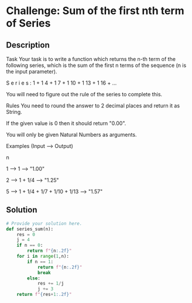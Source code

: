 
# Challenge: Sum of the first nth term of Series

## Description

Task
Your task is to write a function which returns the n-th term of the following series, which is the sum of the first n terms of the sequence (n is the input parameter).

S
e
r
i
e
s
:
1
+
1
4
+
1
7
+
1
10
+
1
13
+
1
16
+
…


You will need to figure out the rule of the series to complete this.

Rules
You need to round the answer to 2 decimal places and return it as String.

If the given value is 0 then it should return "0.00".

You will only be given Natural Numbers as arguments.

Examples (Input --> Output)

n

1 --> 1 --> "1.00"

2 --> 1 + 1/4 --> "1.25"

5 --> 1 + 1/4 + 1/7 + 1/10 + 1/13 --> "1.57"

## Solution

```python
# Provide your solution here.
def series_sum(n):
    res = 0
    j = 4
    if n == 0:
        return f"{n:.2f}"
    for i in range(1,n):
        if n == 1:
            return f"{n:.2f}"
            break
        else:
            res += 1/j
            j += 3
    return f"{res+1:.2f}"
